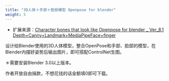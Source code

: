 ```yaml
---
title: "3D人体＋手部＋脸部模型 Openpose for blender"
weight: 5
---
```


- 扩展来源：[Character bones that look like Openpose for blender _ Ver_8.1 Depth+Canny+Landmark+MediaPipeFace+finger](https://toyxyz.gumroad.com/l/ciojz)

设计给Blender使用的3D人体模型，整合OpenPose和手部、脸部的模型，在Blender内摆好姿势后输出图片，即可搭配ControlNet生图。

＊需要安装Blender 3.0以上版本。

作者开放自由捐款，不想花钱的话金额填0即可下载。
